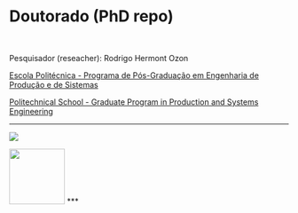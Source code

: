 # Doutorado (PhD repo)

&nbsp;

Pesquisador (reseacher): Rodrigo Hermont Ozon


[Escola Politécnica - Programa de Pós-Graduação em Engenharia de Produção e de Sistemas](https://www.pucpr.br/escola-politecnica/mestrado-doutorado/engenharia-de-producao-e-sistemas/)

[Politechnical School - Graduate Program in Production and Systems Engineering](https://www.pucpr.br/escola-politecnica/mestrado-doutorado/engenharia-de-producao-e-sistemas/)


***

  ![](https://upload.wikimedia.org/wikipedia/commons/f/f0/Pucpr-logo.jpg)


<img src="https://upload.wikimedia.org/wikipedia/commons/f/f0/Pucpr-logo.jpg" width="100">
***

